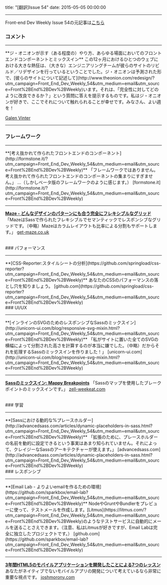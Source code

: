 title: "[翻訳]Issue 54"
date: 2015-05-05 00:00:00

---
Front-end Dev Weekly Issue 54の元記事は[こちら](https://frontenddevweekly.curated.co/issues/54)

### コメント
<hr>
**ジ・オニオンが示す（ある程度の）やり方、あらゆる場面においてのフロントエンドコンポーネントとミックスイン**
この12ヶ月におけるひとつのウェブにおける大きな熱狂は、（大きな）エンジニアリングチームが彼らのサイトのリビルド／リデザインを行っているということでした。ジ・オニオンは予測された形で、[彼らのサイトについて記述して](http://www.theonion.com/redesign/?utm_campaign=Front_End_Dev_Weekly_54&utm_medium=email&utm_source=Front%2BEnd%2BDev%2BWeekly)います。それは、「完全性に対してどのように改良できるか？」という質問に答えを提示するものです。私はジ・オニオンが好きで、ここでそれについて触れられることが幸せです。みなさん、よい週を！

[Galen Vinter](https://twitter.com/gvinter)

<hr>

### フレームワーク
<hr>
**[考え抜かれて作られたフロントエンドのコンポーネント](http://formstone.it/?utm_campaign=Front_End_Dev_Weekly_54&utm_medium=email&utm_source=Front%2BEnd%2BDev%2BWeekly)**
「フレームワークではありません。考え抜かれて作られたフロントエンドのコンポーネントの集まりにすぎません。」
...（しかしベータ版のフレームワークのように感じます。）
[formstone.it](http://formstone.it/?utm_campaign=Front_End_Dev_Weekly_54&utm_medium=email&utm_source=Front%2BEnd%2BDev%2BWeekly)

---

**[Maze - どんなデザインのパターンにも合う完全にフレキシブルなグリッド](http://www.get-maze.co.uk/?utm_campaign=Front_End_Dev_Weekly_54&utm_medium=email&utm_source=Front%2BEnd%2BDev%2BWeekly)**
「MazeはSassで作られたフレキシブルでセマンティックでレスポンシブなグリッドです。（中略）Mazeはカラムレイアウトも比率による分割もサポートします。」
[get-maze.co.uk](http://www.get-maze.co.uk/?utm_campaign=Front_End_Dev_Weekly_54&utm_medium=email&utm_source=Front%2BEnd%2BDev%2BWeekly)

<br>
### パフォーマンス
<hr>
**[CSS-Reporter:スタイルシートの分析](https://github.com/springload/css-reporter?utm_campaign=Front_End_Dev_Weekly_54&utm_medium=email&utm_source=Front%2BEnd%2BDev%2BWeekly)**
あなたのCSSのパフォーマンスの落とし穴を知りましょう。
[github.com](https://github.com/springload/css-reporter?utm_campaign=Front_End_Dev_Weekly_54&utm_medium=email&utm_source=Front%2BEnd%2BDev%2BWeekly)

<br>
### UI/UX
<hr>
**[インラインのSVGのためのレスポンシブなSassのミックスイン](http://unicorn-ui.com/blog/responsive-svg-mixin.html?utm_campaign=Front_End_Dev_Weekly_54&utm_medium=email&utm_source=Front%2BEnd%2BDev%2BWeekly)**
「私がサイトに置いた全てのSVGの横幅によって分割された高さを計算するのが本当に嫌でした。（中略）だからそれを処理するSassのミックスインを作りました！」
[unicorn-ui.com](http://unicorn-ui.com/blog/responsive-svg-mixin.html?utm_campaign=Front_End_Dev_Weekly_54&utm_medium=email&utm_source=Front%2BEnd%2BDev%2BWeekly)

---

**[Sassのミックスイン: Mappy Breakpoints](http://www.zell-weekeat.com/mappy-breakpoints/?utm_campaign=Front_End_Dev_Weekly_54&utm_medium=email&utm_source=Front%2BEnd%2BDev%2BWeekly)**
「Sassのマップを使用したブレークポイントのミックスインです。」
[zell-weekeat.com](http://www.zell-weekeat.com/mappy-breakpoints/?utm_campaign=Front_End_Dev_Weekly_54&utm_medium=email&utm_source=Front%2BEnd%2BDev%2BWeekly)

<br>
### 学習
<hr>
**[Sassにおける動的な%プレースホルダー](http://advancedsass.com/articles/dynamic-placeholders-in-sass.html?utm_campaign=Front_End_Dev_Weekly_54&utm_medium=email&utm_source=Front%2BEnd%2BDev%2BWeekly)**
「拡張のために、プレースホルダーの名前を動的に設定できるという事実はあまり知られていません。それによって、クレイジーなSassのアーキテクチャーが使えます。」
[advancedsass.com](http://advancedsass.com/articles/dynamic-placeholders-in-sass.html?utm_campaign=Front_End_Dev_Weekly_54&utm_medium=email&utm_source=Front%2BEnd%2BDev%2BWeekly)

<br>
### レスポンシブ
<hr>
**[Email Lab - よりよいemailを作るための環境](https://github.com/sparkbox/email-lab?utm_campaign=Front_End_Dev_Weekly_54&utm_medium=email&utm_source=Front%2BEnd%2BDev%2BWeekly)**
NodeやGruntやBundlerをプレビューに使って、テストメールを作成します。[Litmus](https://litmus.com/?utm_campaign=Front_End_Dev_Weekly_54&utm_medium=email&utm_source=Front%2BEnd%2BDev%2BWeekly)のようなテストサービスに自動的にメールを送ることさえできます。（注意、私はLitmusが好きですが、Email Labは完全に独立したプロジェクトです。）
[github.com](https://github.com/sparkbox/email-lab?utm_campaign=Front_End_Dev_Weekly_54&utm_medium=email&utm_source=Front%2BEnd%2BDev%2BWeekly)

---

**[3年間HTML5のモバイルアプリケーションを開発したことによる7つのレッスン](http://www.joshmorony.com/7-lessons-from-3-years-of-html5-mobile-application-development/?utm_campaign=Front_End_Dev_Weekly_54&utm_medium=email&utm_source=Front%2BEnd%2BDev%2BWeekly)**
あなたがネイティブでないモバイルアプリの開発について考えているなら非常に重要な視点です。
[joshmorony.com](http://www.joshmorony.com/7-lessons-from-3-years-of-html5-mobile-application-development/?utm_campaign=Front_End_Dev_Weekly_54&utm_medium=email&utm_source=Front%2BEnd%2BDev%2BWeekly)